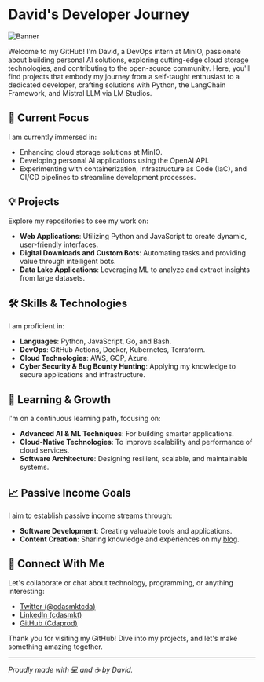 # David's Developer Journey

![Banner](/assets/banner.png)

Welcome to my GitHub! I'm David, a DevOps intern at MinIO, passionate about building personal AI solutions, exploring cutting-edge cloud storage technologies, and contributing to the open-source community. Here, you'll find projects that embody my journey from a self-taught enthusiast to a dedicated developer, crafting solutions with Python, the LangChain Framework, and Mistral LLM via LM Studios.

## 🚀 Current Focus

I am currently immersed in:
- Enhancing cloud storage solutions at MinIO.
- Developing personal AI applications using the OpenAI API.
- Experimenting with containerization, Infrastructure as Code (IaC), and CI/CD pipelines to streamline development processes.

## 💡 Projects

Explore my repositories to see my work on:
- **Web Applications**: Utilizing Python and JavaScript to create dynamic, user-friendly interfaces.
- **Digital Downloads and Custom Bots**: Automating tasks and providing value through intelligent bots.
- **Data Lake Applications**: Leveraging ML to analyze and extract insights from large datasets.

## 🛠 Skills & Technologies

I am proficient in:
- **Languages**: Python, JavaScript, Go, and Bash.
- **DevOps**: GitHub Actions, Docker, Kubernetes, Terraform.
- **Cloud Technologies**: AWS, GCP, Azure.
- **Cyber Security & Bug Bounty Hunting**: Applying my knowledge to secure applications and infrastructure.

## 🌱 Learning & Growth

I'm on a continuous learning path, focusing on:
- **Advanced AI & ML Techniques**: For building smarter applications.
- **Cloud-Native Technologies**: To improve scalability and performance of cloud services.
- **Software Architecture**: Designing resilient, scalable, and maintainable systems.

## 📈 Passive Income Goals

I aim to establish passive income streams through:
- **Software Development**: Creating valuable tools and applications.
- **Content Creation**: Sharing knowledge and experiences on my [blog](https://Sanity.Cdaprod.dev).

## 🤝 Connect With Me

Let's collaborate or chat about technology, programming, or anything interesting:
- [Twitter (@cdasmktcda)](https://twitter.com/cdasmktcda)
- [LinkedIn (cdasmkt)](https://www.linkedin.com/in/cdasmkt/)
- [GitHub (Cdaprod)](https://github.com/Cdaprod)

Thank you for visiting my GitHub! Dive into my projects, and let's make something amazing together.

---

*Proudly made with 💻 and ☕ by David.*
